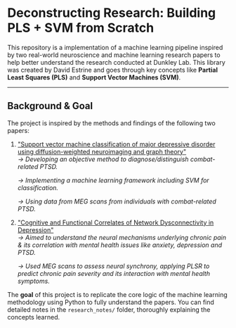 # Deconstructing Research: Building PLS + SVM from Scratch

This repository is a implementation of a machine learning pipeline inspired by two real-world neuroscience and machine learning research papers to help better understand the research conducted at Dunkley Lab. This library was created by David Estrine and goes through key concepts like **Partial Least Squares (PLS)** and **Support Vector Machines (SVM)**.

---

## Background & Goal

The project is inspired by the methods and findings of the following two papers:

1. ["Support vector machine classification of major depressive disorder using diffusion-weighted neuroimaging and graph theory"](https://www.nature.com/articles/s41598-020-62713-5)  
   *→ Developing an objective method to diagnose/distinguish combat-related PTSD.*

   *→ Implementing a machine learning framework including SVM for classification.*

   *→ Using data from MEG scans from individuals with combat-related PTSD.*

3. ["Cognitive and Functional Correlates of Network Dysconnectivity in Depression"](https://www.medrxiv.org/content/10.1101/2024.11.15.24317356v1.full.pdf)  
   *→ Aimed to understand the neural mechanisms underlying chronic pain & its correlation with mental health issues like anxiety, depression and PTSD.*

   *→ Used MEG scans to assess neural synchrony, applying PLSR to predict chronic pain severity and its interaction with mental health symptoms.*

The **goal** of this project is to replicate the core logic of the machine learning methodology using Python to fully understand the papers. You can find detailed notes in the `research_notes/` folder, thoroughly explaining the concepts learned.
